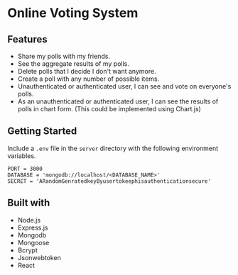 # Online Voting System

## Features

- Share my polls with my friends.
- See the aggregate results of my polls.
- Delete polls that I decide I don't want anymore.
- Create a poll with any number of possible items.
- Unauthenticated or authenticated user, I can see and vote on everyone's polls.
- As an unauthenticated or authenticated user, I can see the results of polls in chart form. (This could be implemented using Chart.js)

## Getting Started

Include a `.env` file in the `server` directory with the following environment variables.

```
PORT = 3000
DATABASE = 'mongodb://localhost/<DATABASE_NAME>'
SECRET = 'ARandomGenratedkeyByusertokeephisauthenticationsecure'
```

## Built with

- Node.js
- Express.js
- Mongodb
- Mongoose
- Bcrypt
- Jsonwebtoken
- React

